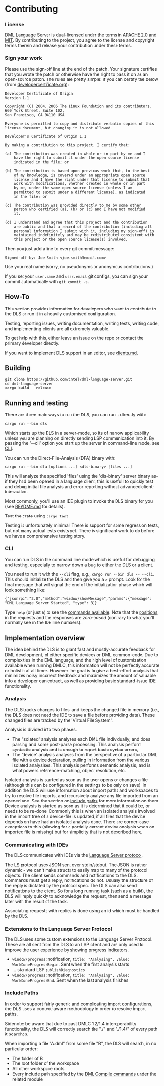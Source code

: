 # Contributing

### License

DML Language Server is dual-licensed under the terms in [APACHE 2.0](./LICENSE-APACHE) and [MIT](./LICENSE-MIT). By contributing to the project, you agree to the license and copyright terms therein and release your contribution under these terms.

### Sign your work

Please use the sign-off line at the end of the patch. Your signature certifies that you wrote the patch or otherwise have the right to pass it on as an open-source patch. The rules are pretty simple: if you can certify
the below (from [developercertificate.org](http://developercertificate.org/)):

```
Developer Certificate of Origin
Version 1.1

Copyright (C) 2004, 2006 The Linux Foundation and its contributors.
660 York Street, Suite 102,
San Francisco, CA 94110 USA

Everyone is permitted to copy and distribute verbatim copies of this
license document, but changing it is not allowed.

Developer's Certificate of Origin 1.1

By making a contribution to this project, I certify that:

(a) The contribution was created in whole or in part by me and I
    have the right to submit it under the open source license
    indicated in the file; or

(b) The contribution is based upon previous work that, to the best
    of my knowledge, is covered under an appropriate open source
    license and I have the right under that license to submit that
    work with modifications, whether created in whole or in part
    by me, under the same open source license (unless I am
    permitted to submit under a different license), as indicated
    in the file; or

(c) The contribution was provided directly to me by some other
    person who certified (a), (b) or (c) and I have not modified
    it.

(d) I understand and agree that this project and the contribution
    are public and that a record of the contribution (including all
    personal information I submit with it, including my sign-off) is
    maintained indefinitely and may be redistributed consistent with
    this project or the open source license(s) involved.
```

Then you just add a line to every git commit message:

    Signed-off-by: Joe Smith <joe.smith@email.com>

Use your real name (sorry, no pseudonyms or anonymous contributions.)

If you set your `user.name` and `user.email` git configs, you can sign your
commit automatically with `git commit -s`.

## How-To

This section provides information for developers who want to contribute to the
DLS or run it in a heavily customised configuration.

Testing, reporting issues, writing documentation, writing tests,
writing code, and implementing clients are all extremely valuable.

To get help with this, either leave an issue on the repo or contact the primary
developer directly.

If you want to implement DLS support in an editor, see [clients.md](clients.md).

## Building

```
git clone https://github.com/intel/dml-language-server.git
cd dml-language-server
cargo build --release
```

## Running and testing

There are three main ways to run the DLS, you can run it directly with:

```
cargo run --bin dls
```
Which starts up the DLS in a server-mode, so its of narrow applicability unless
you are planning on directly sending LSP communication into it. By passing the
'--cli' option you start up the server in command-line mode, see [CLI](#cli).

You can run the Direct-File-Analysis (DFA) binary with:
```
cargo run --bin dfa [options ...] <dls-binary> [files ...]
```
This will analyze the specified 'files' using the 'dls-binary' server binary
as-if they had been opened in a language client, this is usefull to quickly
test and debug initial file analysis and error reporting without advanced
client-interaction.

Most commonly, you'll use an IDE plugin to invoke the DLS binary for you
(see [README.md](README.md) for details).

Test the crate using `cargo test`.

Testing is unfortunately minimal. There is support for some regression tests,
but not many actual tests exists yet. There is significant work to do
before we have a comprehensive testing story.

### <a id="cli"></a>CLI

You can run DLS in the command line mode which is useful for debugging and
testing, especially to narrow down a bug to either the DLS or a client.

You need to run it with the
`--cli` flag, e.g., `cargo run --bin dls -- --cli`. This should initialize the
DLS and then give you a `>` prompt.
Look for the final message that will signal the end of the
initialization phase which will look something like:
```
{"jsonrpc":"2.0","method":"window/showMessage","params":{"message": "DML Language Server Started", "type": 3}}
```

Type `help` (or just `h`) to see the [commands available][CLI_COMMANDS]. Note
that the [positions][LSP_POSITION] in the requests and the responses are
_zero-based_ (contrary to what you'll normally see in the IDE line numbers).

[LSP_POSITION]: https://github.com/Microsoft/language-server-protocol/blob/gh-pages/specification.md#position

[CLI_COMMANDS]: dls/src/cmd.rs#L508-L542

## Implementation overview

The idea behind the DLS is to grant fast and mostly-accurate feedback for DML
development, of either specific devices or DML common-code. Due to complexities
in the DML language, and the high level of customization available when running
DMLC, this information will not be perfectly accurate or holistic at all times.
However the goal is to give a best-effort analysis that minimizes noisy
incorrect feedback and maximizes the amount of valuable info a developer can
extract, as well as providing basic standard-issue IDE functionality.

### Analysis

The DLS tracks changes to files, and keeps the changed file in memory (i.e., the
DLS does not need the IDE to save a file before providing data). These changed
files are tracked by the 'Virtual File System'.

Analysis is divided into two phases.
- The 'isolated' analysis analyses each
DML file individually, and does parsing and some post-parse processing. This
analysis perform syntactic analysis and is enough to report basic syntax errors,
- The 'device' analysis analyses from the perspective of a particular DML file with
a device declaration, pulling in information from the various isolated
analysises. This analysis performs semantic analysis, and is what
powers reference-matching, object resolution, etc.

Isolated analysis is started as soon as the user opens or changes a file
(although this can be configured in the settings to be only on save).
In addition the DLS will use information about import paths and workspaces to
try to resolve file imports, and recursively analyse any file imported from
an opened one. See the section on [include paths](#include-paths) for more
information on them. Device analysis is started as soon as it is determined that
it could be, or needs to be re-done. Commonly this is when an isolated analysis
involved in the import tree of a device-file is updated, if all files that the
device depends on have had an isolated analysis done. There are corner-case
exceptions to this (allowing for a partially correct device analysis when an
imported file is missing) but for simplicity that is not described here.

### Communicating with IDEs

The DLS communicates with IDEs via
the [Language Server protocol](https://github.com/Microsoft/language-server-protocol/blob/master/protocol.md).

The LS protocol uses JSON sent over stdin/stdout. The JSON is rather dynamic -
we can't make structs to easily map to many of the protocol objects. The client
sends commands and notifications to the DLS. Commands must get a reply,
notifications do not. Usually the structure of the reply is dictated by the
protocol spec. The DLS can also send notifications to the client. So for a long
running task (such as a build), the DLS will reply quickly to acknowledge the
request, then send a message later with the result of the task.

Associating requests with replies is done using an id which must be handled by
the DLS.

### Extensions to the Language Server Protocol

The DLS uses some custom extensions to the Language Server Protocol.
These are all sent from the DLS to an LSP client and are only used to
improve the user experience by showing progress indicators.

* `window/progress`: notification, `title: "Analysing", value: WorkDoneProgressBegin`. Sent when the first analysis starts
* ... standard LSP `publishDiagnostics`
* `window/progress`: notification, `title: "Analysing", value: WorkDoneProgressEnd`. Sent when the last analysis finishes

### <a id="include-paths"></a>Include Paths
In order to support fairly generic and complicating import configurations, the
DLS uses a context-aware methodology in order to resolve import paths.

Sidenote: be aware that due to past DMLC 1.2/1.4 interoperability functionality,
the DLS will correctly search the "./" and "./1.4/" of every path it searches.

When importing a file "A.dml" from some file "B", the DLS will search, in no
particular order:
- The folder of B
- The root folder of the workspace
- All other workspace roots
- Every include path specified by the [DML Compile commands](README.md#dml-compile-commands) under the related module
